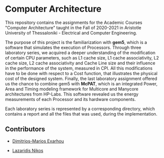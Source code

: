 # Computer Architecture

This repository contains the assignments for the Academic Courses "Computer Architecture" taught in the Fall of 2020-2021 in Aristotle University of Thessaloniki - Electrical and Computer Engineering.

The purpose of this project is the familiarization with **gem5**, which is a software that simulates the execution of Processors. Through three laboratory series, we acquired a deeper understanding of the modification of certain CPU parameters, such as L1 cache size, L1 cache associativity, L2 cache size, L2 cache associativity and Cache Line size and their influence in the performance of the system, measured in CPI. All this modifications have to be done with respect to a Cost function, that illustrates the physical cost of the designed system. Finally, the last laboratory assignment offered us the chance to combine gem5 with **McPAT**, which is an integrated Power, Area and Timing modeling framework for Multicore and Manycore architectures from HP-Labs. This software revealed us the energy measurements of each Processor and its hardware components.

Each laboratory series is represented by a corresponding directory, which contains a report and all the files that was used, during the implementation.



## Contributors

* [Dimitrios-Marios Exarhou](https://github.com/exarchou) 

* [Lazaridis Nikos](https://github.com/nlazaridi) 

  